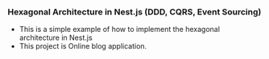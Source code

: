 ### Hexagonal Architecture in Nest.js (DDD, CQRS, Event Sourcing)

- This is a simple example of how to implement the hexagonal architecture in Nest.js
- This project is Online blog application.